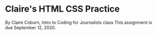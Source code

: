 # Claire's HTML CSS Practice

By Claire Coburn, Intro to Coding for Journalists class
This assignment is due September 12, 2020.
